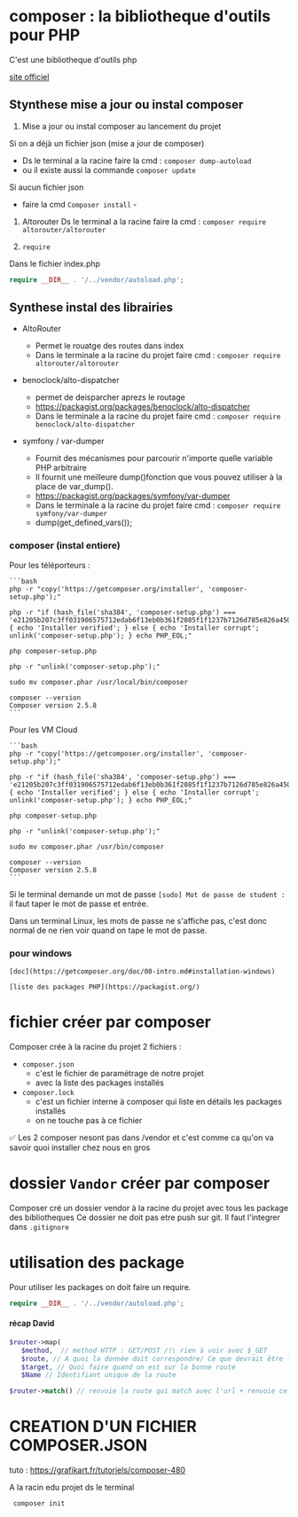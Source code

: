 # composer : la bibliotheque d'outils pour PHP

C'est une bibliotheque d'outils php

[site officiel](https://getcomposer.org/)

## Stynthese mise a jour ou instal composer

1. Mise a jour ou instal composer au lancement du projet

Si on a déjà un fichier json (mise a jour de composer)
   - Ds le terminal a la racine faire la cmd  : `composer dump-autoload`
   - ou il  existe aussi la commande `composer update`

Si aucun fichier json 
   - faire la cmd `Composer install`
    - 
  
1. Altorouter
   Ds le terminal a la racine faire la cmd : `composer require altorouter/altorouter`

2. `require`

Dans le fichier index.php

 ```php
 require __DIR__ . '/../vendor/autoload.php';
```

## Synthese instal des librairies

- AltoRouter 
  - Permet le rouatge des routes dans index
  - Dans le terminale a la racine du projet faire cmd : `composer require altorouter/altorouter`

- benoclock/alto-dispatcher
  - permet de deisparcher aprezs le routage
  - https://packagist.org/packages/benoclock/alto-dispatcher
  - Dans le terminale a la racine du projet faire cmd : `composer require benoclock/alto-dispatcher`

- symfony / var-dumper
  - Fournit des mécanismes pour parcourir n'importe quelle variable PHP arbitraire
  - Il fournit une meilleure dump()fonction que vous pouvez utiliser à la place de var_dump().
  - https://packagist.org/packages/symfony/var-dumper
  - Dans le terminale a la racine du projet faire cmd : `composer require symfony/var-dumper`
  - dump(get_defined_vars());

### composer (instal entiere)

Pour les téléporteurs :

    ```bash
    php -r "copy('https://getcomposer.org/installer', 'composer-setup.php');"

    php -r "if (hash_file('sha384', 'composer-setup.php') === 'e21205b207c3ff031906575712edab6f13eb0b361f2085f1f1237b7126d785e826a450292b6cfd1d64d92e6563bbde02') { echo 'Installer verified'; } else { echo 'Installer corrupt'; unlink('composer-setup.php'); } echo PHP_EOL;"

    php composer-setup.php

    php -r "unlink('composer-setup.php');"

    sudo mv composer.phar /usr/local/bin/composer

    composer --version
    Composer version 2.5.8
    ```

Pour les VM Cloud

    ```bash
    php -r "copy('https://getcomposer.org/installer', 'composer-setup.php');"

    php -r "if (hash_file('sha384', 'composer-setup.php') === 'e21205b207c3ff031906575712edab6f13eb0b361f2085f1f1237b7126d785e826a450292b6cfd1d64d92e6563bbde02') { echo 'Installer verified'; } else { echo 'Installer corrupt'; unlink('composer-setup.php'); } echo PHP_EOL;"

    php composer-setup.php

    php -r "unlink('composer-setup.php');"

    sudo mv composer.phar /usr/bin/composer

    composer --version
    Composer version 2.5.8
    ```

Si le terminal demande un mot de passe `[sudo] Mot de passe de student : ` il faut taper le mot de passe et entrée.

Dans un terminal Linux, les mots de passe ne s'affiche pas, c'est donc normal de ne rien voir quand on tape le mot de passe.

### pour windows

    [doc](https://getcomposer.org/doc/00-intro.md#installation-windows)

    [liste des packages PHP](https://packagist.org/)

# fichier créer par composer

Composer crée à la racine du projet 2 fichiers :

* `composer.json`
  * c'est le fichier de paramétrage de notre projet
  * avec la liste des packages installés
* `composer.lock`
  * c'est un fichier interne à composer qui liste en détails les packages installés
  * on ne touche pas à ce fichier

✅ Les 2 composer nesont pas dans /vendor et c'est comme ca qu'on va savoir quoi installer chez nous en gros

# dossier `Vandor` créer par composer

Composer cré un dossier vendor à la racine du projet avec tous les package des bibliotheques
Ce dossier ne doit pas etre push sur git. Il faut l'integrer dans `.gitignore`

# utilisation des package

Pour utiliser les packages on doit faire un require.

```php
require __DIR__ . '/../vendor/autoload.php';
```







#### récap David

```php
$router->map(
   $method,  // method HTTP : GET/POST /!\ rien à voir avec $_GET
   $route, // A quoi la donnée doit correspondre/ Ce que devrait être l'url
   $target, // Quoi faire quand on est sur la bonne route
   $Name // Identifiant unique de la route

$router->match() // renvoie la route qui match avec l'url + renvoie ce qu'il est obtenue par target ET par les paramètre de route venant de l'URL

```


# CREATION D'UN FICHIER COMPOSER.JSON
tuto : https://grafikart.fr/tutoriels/composer-480


A la racin edu projet ds le terminal 

` composer init`